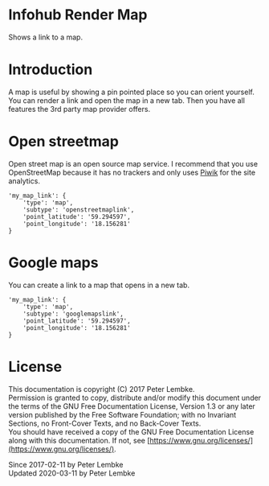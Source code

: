 # Infohub Render Map
Shows a link to a map.  

# Introduction
A map is useful by showing a pin pointed place so you can orient yourself. 
You can render a link and open the map in a new tab. Then you have all features the 3rd party map provider offers.  

# Open streetmap
Open street map is an open source map service. I recommend that you use OpenStreetMap because it has no trackers and only uses [Piwik](https://en.wikipedia.org/wiki/) for the site analytics.  
```
'my_map_link': {
    'type': 'map',
    'subtype': 'openstreetmaplink',
    'point_latitude': '59.294597',
    'point_longitude': '18.156281'
}
```

# Google maps
You can create a link to a map that opens in a new tab.  
```
'my_map_link': {
    'type': 'map',
    'subtype': 'googlemapslink',
    'point_latitude': '59.294597',
    'point_longitude': '18.156281'
}
```

# License
This documentation is copyright (C) 2017 Peter Lembke.  
Permission is granted to copy, distribute and/or modify this document under the terms of the GNU Free Documentation License, Version 1.3 or any later version published by the Free Software Foundation; with no Invariant Sections, no Front-Cover Texts, and no Back-Cover Texts.  
You should have received a copy of the GNU Free Documentation License along with this documentation. If not, see [https://www.gnu.org/licenses/](https://www.gnu.org/licenses/).  

Since 2017-02-11 by Peter Lembke  
Updated 2020-03-11 by Peter Lembke  
